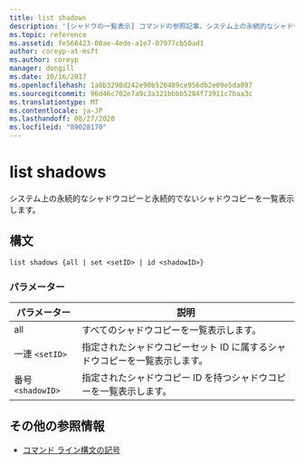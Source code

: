 ```yaml
---
title: list shadows
description: '[シャドウの一覧表示] コマンドの参照記事。システム上の永続的なシャドウコピーと永続的でないシャドウコピーが一覧表示されます。'
ms.topic: reference
ms.assetid: fe568423-00ae-4ede-a1e7-07977cb50ad1
author: coreyp-at-msft
ms.author: coreyp
manager: dongill
ms.date: 10/16/2017
ms.openlocfilehash: 1a0b3298d242e90b520489ce956db2e09e5da097
ms.sourcegitcommit: 96d46c702e7a9c3a321bbbb5284f73911c7baa3c
ms.translationtype: MT
ms.contentlocale: ja-JP
ms.lasthandoff: 08/27/2020
ms.locfileid: "89028170"
---
```

# <a name="list-shadows"></a>list shadows

システム上の永続的なシャドウコピーと永続的でないシャドウコピーを一覧表示します。

## <a name="syntax"></a>構文

```
list shadows {all | set <setID> | id <shadowID>}
```

### <a name="parameters"></a>パラメーター

| パラメーター | 説明 |
| ---------- | ---------- |
| all | すべてのシャドウコピーを一覧表示します。 |
| 一連 `<setID>` | 指定されたシャドウコピーセット ID に属するシャドウコピーを一覧表示します。 |
| 番号 `<shadowID>` | 指定されたシャドウコピー ID を持つシャドウコピーを一覧表示します。 |

## <a name="additional-references"></a>その他の参照情報

- [コマンド ライン構文の記号](command-line-syntax-key.md)